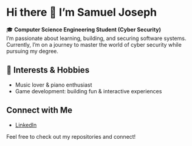 # Hi there 👋 I’m Samuel Joseph

🎓 **Computer Science Engineering Student (Cyber Security)**  
I’m passionate about learning, building, and securing software systems. Currently, I’m on a journey to master the world of cyber security while pursuing my degree.

## 🎹 Interests & Hobbies
- Music lover & piano enthusiast
- Game development: building fun & interactive experiences

## Connect with Me
- [LinkedIn](https://www.linkedin.com/in/samuel-joseph-a9049b296/)

Feel free to check out my repositories and connect!
